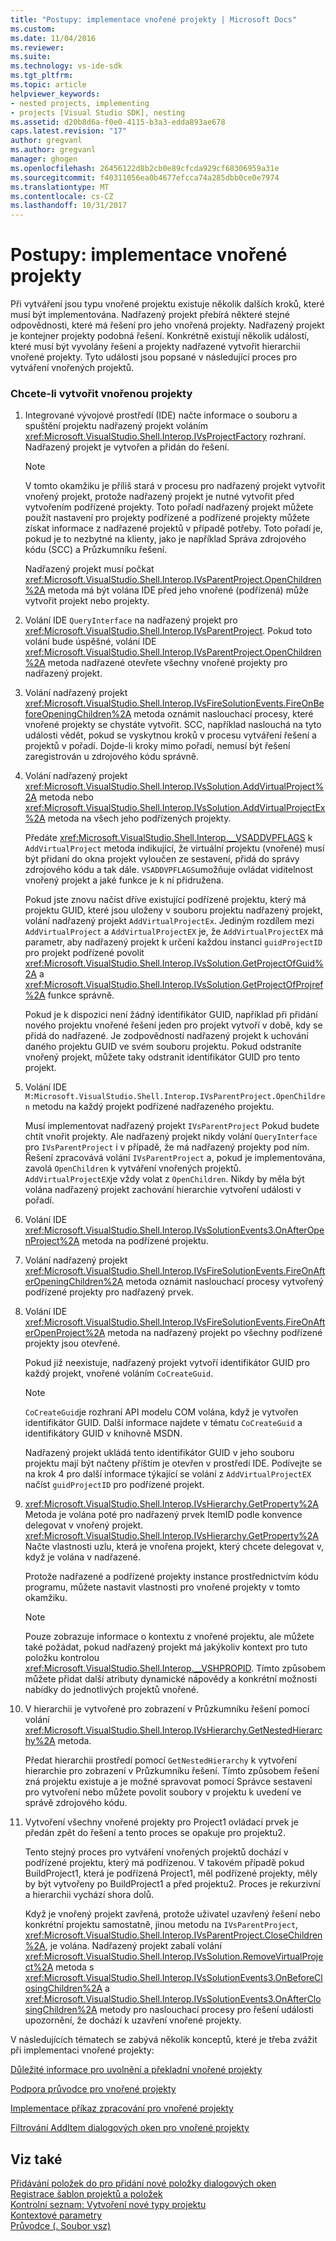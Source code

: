 ```yaml
---
title: "Postupy: implementace vnořené projekty | Microsoft Docs"
ms.custom: 
ms.date: 11/04/2016
ms.reviewer: 
ms.suite: 
ms.technology: vs-ide-sdk
ms.tgt_pltfrm: 
ms.topic: article
helpviewer_keywords:
- nested projects, implementing
- projects [Visual Studio SDK], nesting
ms.assetid: d20b8d6a-f0e0-4115-b3a3-edda893ae678
caps.latest.revision: "17"
author: gregvanl
ms.author: gregvanl
manager: ghogen
ms.openlocfilehash: 26456122d8b2cb0e89cfcda929cf68306959a31e
ms.sourcegitcommit: f40311056ea0b4677efcca74a285dbb0ce0e7974
ms.translationtype: MT
ms.contentlocale: cs-CZ
ms.lasthandoff: 10/31/2017
---
```

# <a name="how-to-implement-nested-projects"></a>Postupy: implementace vnořené projekty
Při vytváření jsou typu vnořené projektu existuje několik dalších kroků, které musí být implementována. Nadřazený projekt přebírá některé stejné odpovědnosti, které má řešení pro jeho vnořená projekty. Nadřazený projekt je kontejner projekty podobná řešení. Konkrétně existují několik událostí, které musí být vyvolány řešení a projekty nadřazené vytvořit hierarchii vnořené projekty. Tyto události jsou popsané v následující proces pro vytváření vnořených projektů.  
  
### <a name="to-create-nested-projects"></a>Chcete-li vytvořit vnořenou projekty  
  
1.  Integrované vývojové prostředí (IDE) načte informace o souboru a spuštění projektu nadřazený projekt voláním <xref:Microsoft.VisualStudio.Shell.Interop.IVsProjectFactory> rozhraní. Nadřazený projekt je vytvořen a přidán do řešení.  
  
    > [!NOTE]
    >  V tomto okamžiku je příliš stará v procesu pro nadřazený projekt vytvořit vnořený projekt, protože nadřazený projekt je nutné vytvořit před vytvořením podřízené projekty. Toto pořadí nadřazený projekt můžete použít nastavení pro projekty podřízené a podřízené projekty můžete získat informace z nadřazené projektů v případě potřeby. Toto pořadí je, pokud je to nezbytné na klienty, jako je například Správa zdrojového kódu (SCC) a Průzkumníku řešení.  
  
     Nadřazený projekt musí počkat <xref:Microsoft.VisualStudio.Shell.Interop.IVsParentProject.OpenChildren%2A> metoda má být volána IDE před jeho vnořené (podřízená) může vytvořit projekt nebo projekty.  
  
2.  Volání IDE `QueryInterface` na nadřazený projekt pro <xref:Microsoft.VisualStudio.Shell.Interop.IVsParentProject>. Pokud toto volání bude úspěšné, volání IDE <xref:Microsoft.VisualStudio.Shell.Interop.IVsParentProject.OpenChildren%2A> metoda nadřazené otevřete všechny vnořené projekty pro nadřazený projekt.  
  
3.  Volání nadřazený projekt <xref:Microsoft.VisualStudio.Shell.Interop.IVsFireSolutionEvents.FireOnBeforeOpeningChildren%2A> metoda oznámit naslouchací procesy, které vnořené projekty se chystáte vytvořit. SCC, například naslouchá na tyto události vědět, pokud se vyskytnou kroků v procesu vytváření řešení a projektů v pořadí. Dojde-li kroky mimo pořadí, nemusí být řešení zaregistrován u zdrojového kódu správně.  
  
4.  Volání nadřazený projekt <xref:Microsoft.VisualStudio.Shell.Interop.IVsSolution.AddVirtualProject%2A> metoda nebo <xref:Microsoft.VisualStudio.Shell.Interop.IVsSolution.AddVirtualProjectEx%2A> metoda na všech jeho podřízených projekty.  
  
     Předáte <xref:Microsoft.VisualStudio.Shell.Interop.__VSADDVPFLAGS> k `AddVirtualProject` metoda indikující, že virtuální projektu (vnořené) musí být přidaní do okna projekt vyloučen ze sestavení, přidá do správy zdrojového kódu a tak dále. `VSADDVPFLAGS`umožňuje ovládat viditelnost vnořený projekt a jaké funkce je k ní přidružena.  
  
     Pokud jste znovu načíst dříve existující podřízené projektu, který má projektu GUID, které jsou uloženy v souboru projektu nadřazený projekt, volání nadřazený projekt `AddVirtualProjectEx`. Jediným rozdílem mezi `AddVirtualProject` a `AddVirtualProjectEX` je, že `AddVirtualProjectEX` má parametr, aby nadřazený projekt k určení každou instanci `guidProjectID` pro projekt podřízené povolit <xref:Microsoft.VisualStudio.Shell.Interop.IVsSolution.GetProjectOfGuid%2A> a <xref:Microsoft.VisualStudio.Shell.Interop.IVsSolution.GetProjectOfProjref%2A> funkce správně.  
  
     Pokud je k dispozici není žádný identifikátor GUID, například při přidání nového projektu vnořené řešení jeden pro projekt vytvoří v době, kdy se přidá do nadřazené. Je zodpovědností nadřazený projekt k uchování daného projektu GUID ve svém souboru projektu. Pokud odstraníte vnořený projekt, můžete taky odstranit identifikátor GUID pro tento projekt.  
  
5.  Volání IDE `M:Microsoft.VisualStudio.Shell.Interop.IVsParentProject.OpenChildren` metodu na každý projekt podřízené nadřazeného projektu.  
  
     Musí implementovat nadřazený projekt `IVsParentProject` Pokud budete chtít vnořit projekty. Ale nadřazený projekt nikdy volání `QueryInterface` pro `IVsParentProject` i v případě, že má nadřazený projekty pod ním. Řešení zpracovává volání `IVsParentProject` a, pokud je implementována, zavolá `OpenChildren` k vytváření vnořených projektů. `AddVirtualProjectEX`je vždy volat z `OpenChildren`. Nikdy by měla být volána nadřazený projekt zachování hierarchie vytvoření události v pořadí.  
  
6.  Volání IDE <xref:Microsoft.VisualStudio.Shell.Interop.IVsSolutionEvents3.OnAfterOpenProject%2A> metoda na podřízené projektu.  
  
7.  Volání nadřazený projekt <xref:Microsoft.VisualStudio.Shell.Interop.IVsFireSolutionEvents.FireOnAfterOpeningChildren%2A> metoda oznámit naslouchací procesy vytvořený podřízené projekty pro nadřazený prvek.  
  
8.  Volání IDE <xref:Microsoft.VisualStudio.Shell.Interop.IVsFireSolutionEvents.FireOnAfterOpenProject%2A> metoda na nadřazený projekt po všechny podřízené projekty jsou otevřené.  
  
     Pokud již neexistuje, nadřazený projekt vytvoří identifikátor GUID pro každý projekt, vnořené voláním `CoCreateGuid`.  
  
    > [!NOTE]
    >  `CoCreateGuid`je rozhraní API modelu COM volána, když je vytvořen identifikátor GUID. Další informace najdete v tématu `CoCreateGuid` a identifikátory GUID v knihovně MSDN.  
  
     Nadřazený projekt ukládá tento identifikátor GUID v jeho souboru projektu mají být načteny příštím je otevřen v prostředí IDE. Podívejte se na krok 4 pro další informace týkající se volání z `AddVirtualProjectEX` načíst `guidProjectID` pro podřízené projekt.  
  
9. <xref:Microsoft.VisualStudio.Shell.Interop.IVsHierarchy.GetProperty%2A> Metoda je volána poté pro nadřazený prvek ItemID podle konvence delegovat v vnořený projekt. <xref:Microsoft.VisualStudio.Shell.Interop.IVsHierarchy.GetProperty%2A> Načte vlastnosti uzlu, která je vnořena projekt, který chcete delegovat v, když je volána v nadřazené.  
  
     Protože nadřazené a podřízené projekty instance prostřednictvím kódu programu, můžete nastavit vlastnosti pro vnořené projekty v tomto okamžiku.  
  
    > [!NOTE]
    >  Pouze zobrazuje informace o kontextu z vnořené projektu, ale můžete také požádat, pokud nadřazený projekt má jakýkoliv kontext pro tuto položku kontrolou <xref:Microsoft.VisualStudio.Shell.Interop.__VSHPROPID>. Tímto způsobem můžete přidat další atributy dynamické nápovědy a konkrétní možnosti nabídky do jednotlivých projektů vnořené.  
  
10. V hierarchii je vytvořené pro zobrazení v Průzkumníku řešení pomocí volání <xref:Microsoft.VisualStudio.Shell.Interop.IVsHierarchy.GetNestedHierarchy%2A> metoda.  
  
     Předat hierarchii prostředí pomocí `GetNestedHierarchy` k vytvoření hierarchie pro zobrazení v Průzkumníku řešení. Tímto způsobem řešení zná projektu existuje a je možné spravovat pomocí Správce sestavení pro vytvoření nebo můžete povolit soubory v projektu k uvedení ve správě zdrojového kódu.  
  
11. Vytvoření všechny vnořené projekty pro Project1 ovládací prvek je předán zpět do řešení a tento proces se opakuje pro projektu2.  
  
     Tento stejný proces pro vytváření vnořených projektů dochází v podřízené projektu, který má podřízenou. V takovém případě pokud BuildProject1, která je podřízená Project1, měl podřízené projekty, měly by být vytvořeny po BuildProject1 a před projektu2. Proces je rekurzivní a hierarchii vychází shora dolů.  
  
     Když je vnořený projekt zavřená, protože uživatel uzavřený řešení nebo konkrétní projektu samostatně, jinou metodu na `IVsParentProject`, <xref:Microsoft.VisualStudio.Shell.Interop.IVsParentProject.CloseChildren%2A>, je volána. Nadřazený projekt zabalí volání <xref:Microsoft.VisualStudio.Shell.Interop.IVsSolution.RemoveVirtualProject%2A> metoda s <xref:Microsoft.VisualStudio.Shell.Interop.IVsSolutionEvents3.OnBeforeClosingChildren%2A> a <xref:Microsoft.VisualStudio.Shell.Interop.IVsSolutionEvents3.OnAfterClosingChildren%2A> metody pro naslouchací procesy pro řešení události upozornění, že dochází k uzavření vnořené projekty.  
  
 V následujících tématech se zabývá několik konceptů, které je třeba zvážit při implementaci vnořené projekty:  
  
 [Důležité informace pro uvolnění a překladní vnořené projekty](../../extensibility/internals/considerations-for-unloading-and-reloading-nested-projects.md)  
  
 [Podpora průvodce pro vnořené projekty](../../extensibility/internals/wizard-support-for-nested-projects.md)  
  
 [Implementace příkaz zpracování pro vnořené projekty](../../extensibility/internals/implementing-command-handling-for-nested-projects.md)  
  
 [Filtrování AddItem dialogových oken pro vnořené projekty](../../extensibility/internals/filtering-the-additem-dialog-box-for-nested-projects.md)  
  
## <a name="see-also"></a>Viz také  
 [Přidávání položek do pro přidání nové položky dialogových oken](../../extensibility/internals/adding-items-to-the-add-new-item-dialog-boxes.md)   
 [Registrace šablon projektů a položek](../../extensibility/internals/registering-project-and-item-templates.md)   
 [Kontrolní seznam: Vytvoření nové typy projektu](../../extensibility/internals/checklist-creating-new-project-types.md)   
 [Kontextové parametry](../../extensibility/internals/context-parameters.md)   
 [Průvodce (. Soubor vsz)](../../extensibility/internals/wizard-dot-vsz-file.md)
